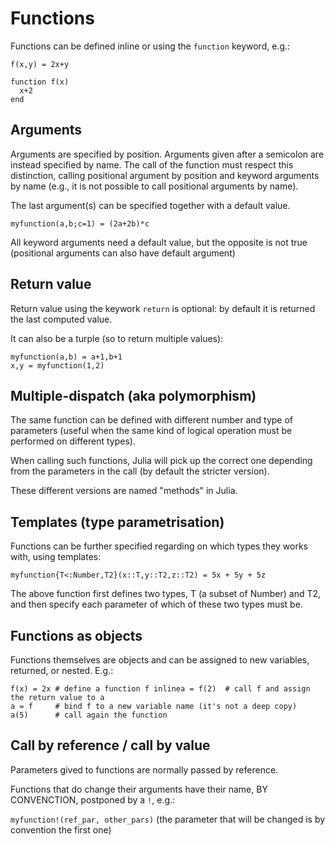# Functions

Functions can be defined inline or using the `function` keyword, e.g.:

`f(x,y) = 2x+y`

```
function f(x)
  x+2
end
```

## Arguments

Arguments are specified by position. Arguments given after a semicolon are instead specified by name.
The call of the function must respect this distinction, calling positional argument by position and keyword arguments by name (e.g., it is not possible to call positional arguments by name).

The last argument(s) can be specified together with a default value.

`myfunction(a,b;c=1) = (2a+2b)*c`
 
All keyword arguments need a default value, but the opposite is not true (positional arguments can also have default argument)


## Return value

Return value using the keywork `return` is optional: by default it is returned the last computed value.

It can also be a turple (so to return multiple values):

```
myfunction(a,b) = a+1,b+1
x,y = myfunction(1,2)
```

## Multiple-dispatch (aka polymorphism)

The same function can be defined with different number and type of parameters (useful when the same kind of logical operation must be performed on different types).

When calling such functions, Julia will pick up the correct one depending from the parameters in the call (by default the stricter version).

These different versions are named "methods" in Julia.

## Templates (type parametrisation)

Functions can be further specified regarding on which types they works with, using templates:

`myfunction{T<:Number,T2}(x::T,y::T2,z::T2) = 5x + 5y + 5z`

The above function first defines two types, T (a subset of Number) and T2, and then specify each parameter of which of these two types must be.

## Functions as objects

Functions themselves are objects and can be assigned to new variables, returned, or nested. E.g.:
```
f(x) = 2x # define a function f inlinea = f(2)  # call f and assign the return value to a
a = f     # bind f to a new variable name (it's not a deep copy)
a(5)      # call again the function
```

## Call by reference / call by value

Parameters gived to functions are normally passed by reference.

Functions that do change their arguments have their name, BY CONVENCTION, postponed by a `!`, e.g.:

`myfunction!(ref_par, other_pars)` (the parameter that will be changed is by convention the first one)

